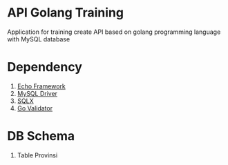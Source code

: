 # API Golang Training
Application for training create API based on golang programming language with MySQL database

# Dependency
1. [Echo Framework](https://echo.labstack.com/)
2. [MySQL Driver](https://github.com/go-sql-driver/mysql)
3. [SQLX](https://github.com/jmoiron/sqlx)
4. [Go Validator](https://pkg.go.dev/github.com/go-playground/validator#section-readme)

# DB Schema
1. Table Provinsi